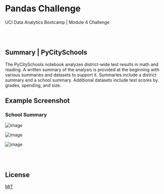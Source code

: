 # Pandas Challenge

UCI Data Analytics Bootcamp | Module 4 Challenge

<br></br>

## Summary  |  PyCitySchools

The PyCitySchools notebook analyzes district-wide test results in math and reading. A written summary of the analysis is provided at the beginning with various summaries and datasets to support it. Summaries include a district summary and a school summary. Additional datasets include test scores by grades, spending, and size.

## Example Screenshot

### School Summary
![image](https://user-images.githubusercontent.com/82631980/213935637-294c7fac-cd8d-4e91-822b-4426dfa1b155.png)

![image](https://user-images.githubusercontent.com/82631980/213935667-8b7b4b16-cc21-4223-ad2f-cb7dabec80d0.png)

![image](https://user-images.githubusercontent.com/82631980/213935760-ca94fecd-a934-42c0-bc2b-cac96ec13045.png)

<br></br>

## License

[MIT](https://choosealicense.com/licenses/mit/)
